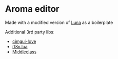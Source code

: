 # Aroma editor

Made with a modified version of [Luna](https://github.com/MtsReis/luna) as a boilerplate

Additional 3rd party libs:
 - [cimgui-love](https://github.com/apicici/cimgui-love)
 - [i18n.lua](https://github.com/kikito/i18n.lua)
 - [Middleclass](https://github.com/kikito/middleclass)
